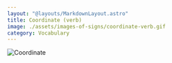 ```yaml
---
layout: "@layouts/MarkdownLayout.astro"
title: Coordinate (verb)
image: ./assets/images-of-signs/coordinate-verb.gif
category: Vocabulary
---
```


![Coordinate](@signs/coordinate-verb.gif)
